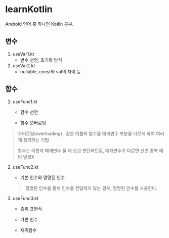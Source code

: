 # learnKotlin
Android 언어 중 하나인 Kotlin 공부.

## 변수

1. useVar1.kt
   - 변수 선언, 초기화 방식 
2. useVar2.kt
   - nullable, const와 val의 차이 등

## 함수

1. useFunc1.kt

   - 함수 선언

   - 함수 오버로딩

> 오버로딩(overloading) : 같은 이름의 함수를 매개변수 부분을 다르게 하여 여러개 정의하는 기법
>
> 함수는 이름과 매개변수 둘 다 보고 판단하므로, 매개변수가 다르면 선언 중복 에러 발생X

2. useFunc2.kt

   - 기본 인수와 명명된 인수

   > 명명된 인수를 통해 인수를 전달하지 않는 경우, 명명된 인수를 사용한다.

3. useFunc3.kt

   - 중위 표현식

   - 가변 인수
   - 재귀함수